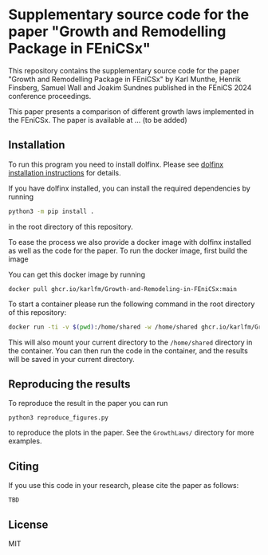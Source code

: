# Supplementary source code for the paper "Growth and Remodelling Package in FEniCSx"

This repository contains the supplementary source code for the paper "Growth and Remodelling Package in FEniCSx" by Karl Munthe, Henrik Finsberg, Samuel Wall and Joakim Sundnes published in the FEniCS 2024 conference proceedings.

This paper presents a comparison of different growth laws implemented in the FEniCSx. The paper is available at ... (to be added)

## Installation

To run this program you need to install dolfinx. Please see [dolfinx installation instructions](https://github.com/FEniCS/dolfinx?tab=readme-ov-file#installation) for details.

If you have dolfinx installed, you can install the required dependencies by running

```bash
python3 -m pip install . 
```
in the root directory of this repository.

To ease the process we also provide a docker image with dolfinx installed as well as the code for the paper. To run the docker image, first build the image

You can get this docker image by running 
```
docker pull ghcr.io/karlfm/Growth-and-Remodeling-in-FEniCSx:main
```

To start a container please run the following command in the root directory of this repository:


```bash
docker run -ti -v $(pwd):/home/shared -w /home/shared ghcr.io/karlfm/Growth-and-Remodeling-in-FEniCSx:main
```

This will also mount your current directory to the `/home/shared` directory in the container. You can then run the code in the container, and the results will be saved in your current directory.

## Reproducing the results

To reproduce the result in the paper you can run 
```
python3 reproduce_figures.py
```

to reproduce the plots in the paper. See the `GrowthLaws/` directory for more examples.


## Citing
If you use this code in your research, please cite the paper as follows:

```
TBD
```

## License
MIT